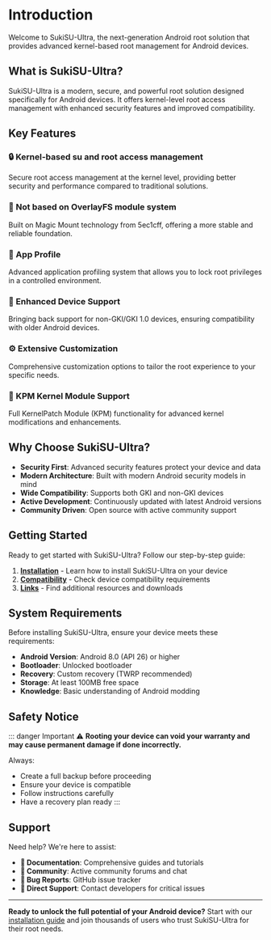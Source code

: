 # Introduction

Welcome to SukiSU-Ultra, the next-generation Android root solution that provides
advanced kernel-based root management for Android devices.

## What is SukiSU-Ultra?

SukiSU-Ultra is a modern, secure, and powerful root solution designed
specifically for Android devices. It offers kernel-level root access management
with enhanced security features and improved compatibility.

## Key Features

### 🔒 Kernel-based su and root access management

Secure root access management at the kernel level, providing better security and
performance compared to traditional solutions.

### 🚫 Not based on OverlayFS module system

Built on Magic Mount technology from 5ec1cff, offering a more stable and
reliable foundation.

### 📱 App Profile

Advanced application profiling system that allows you to lock root privileges in
a controlled environment.

### 🔧 Enhanced Device Support

Bringing back support for non-GKI/GKI 1.0 devices, ensuring compatibility with
older Android devices.

### ⚙️ Extensive Customization

Comprehensive customization options to tailor the root experience to your
specific needs.

### 🔌 KPM Kernel Module Support

Full KernelPatch Module (KPM) functionality for advanced kernel modifications
and enhancements.

## Why Choose SukiSU-Ultra?

- **Security First**: Advanced security features protect your device and data
- **Modern Architecture**: Built with modern Android security models in mind
- **Wide Compatibility**: Supports both GKI and non-GKI devices
- **Active Development**: Continuously updated with latest Android versions
- **Community Driven**: Open source with active community support

## Getting Started

Ready to get started with SukiSU-Ultra? Follow our step-by-step guide:

1. **[Installation](./installation)** - Learn how to install SukiSU-Ultra on
   your device
2. **[Compatibility](./compatibility)** - Check device compatibility
   requirements
3. **[Links](./links)** - Find additional resources and downloads

## System Requirements

Before installing SukiSU-Ultra, ensure your device meets these requirements:

- **Android Version**: Android 8.0 (API 26) or higher
- **Bootloader**: Unlocked bootloader
- **Recovery**: Custom recovery (TWRP recommended)
- **Storage**: At least 100MB free space
- **Knowledge**: Basic understanding of Android modding

## Safety Notice

::: danger Important ⚠️ **Rooting your device can void your warranty and may
cause permanent damage if done incorrectly.**

Always:

- Create a full backup before proceeding
- Ensure your device is compatible
- Follow instructions carefully
- Have a recovery plan ready :::

## Support

Need help? We're here to assist:

- **📖 Documentation**: Comprehensive guides and tutorials
- **💬 Community**: Active community forums and chat
- **🐛 Bug Reports**: GitHub issue tracker
- **📧 Direct Support**: Contact developers for critical issues

---

**Ready to unlock the full potential of your Android device?** Start with our
[installation guide](./installation) and join thousands of users who trust
SukiSU-Ultra for their root needs.
